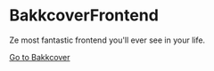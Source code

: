 # BakkcoverFrontend
Ze most fantastic frontend you'll ever see in your life.

[Go to Bakkcover](http://bakkcover.s3-website-ap-southeast-1.amazonaws.com/auth)
